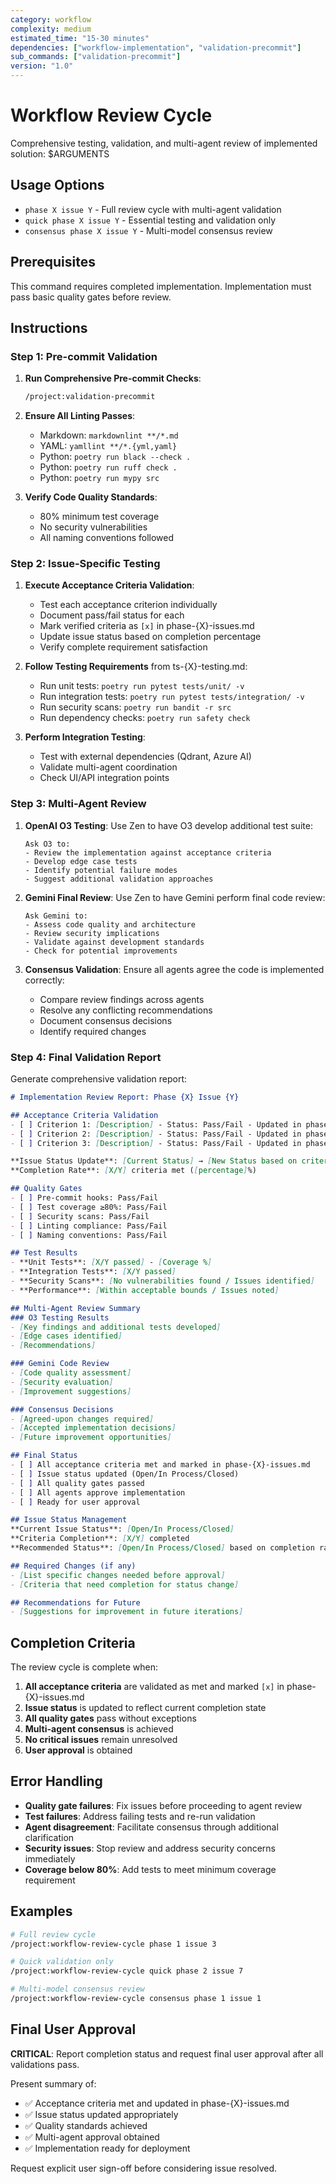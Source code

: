 ```yaml
---
category: workflow
complexity: medium
estimated_time: "15-30 minutes"
dependencies: ["workflow-implementation", "validation-precommit"]
sub_commands: ["validation-precommit"]
version: "1.0"
---
```


# Workflow Review Cycle

Comprehensive testing, validation, and multi-agent review of implemented solution: $ARGUMENTS

## Usage Options
- `phase X issue Y` - Full review cycle with multi-agent validation
- `quick phase X issue Y` - Essential testing and validation only
- `consensus phase X issue Y` - Multi-model consensus review

## Prerequisites

This command requires completed implementation. Implementation must pass basic quality gates before review.

## Instructions

### Step 1: Pre-commit Validation

1. **Run Comprehensive Pre-commit Checks**:
   ```bash
   /project:validation-precommit
   ```

2. **Ensure All Linting Passes**:
   - Markdown: `markdownlint **/*.md`
   - YAML: `yamllint **/*.{yml,yaml}`
   - Python: `poetry run black --check .`
   - Python: `poetry run ruff check .`
   - Python: `poetry run mypy src`

3. **Verify Code Quality Standards**:
   - 80% minimum test coverage
   - No security vulnerabilities
   - All naming conventions followed

### Step 2: Issue-Specific Testing

1. **Execute Acceptance Criteria Validation**:
   - Test each acceptance criterion individually
   - Document pass/fail status for each
   - Mark verified criteria as `[x]` in phase-{X}-issues.md
   - Update issue status based on completion percentage
   - Verify complete requirement satisfaction

2. **Follow Testing Requirements** from ts-{X}-testing.md:
   - Run unit tests: `poetry run pytest tests/unit/ -v`
   - Run integration tests: `poetry run pytest tests/integration/ -v`
   - Run security scans: `poetry run bandit -r src`
   - Run dependency checks: `poetry run safety check`

3. **Perform Integration Testing**:
   - Test with external dependencies (Qdrant, Azure AI)
   - Validate multi-agent coordination
   - Check UI/API integration points

### Step 3: Multi-Agent Review

1. **OpenAI O3 Testing**:
   Use Zen to have O3 develop additional test suite:
   ```
   Ask O3 to:
   - Review the implementation against acceptance criteria
   - Develop edge case tests
   - Identify potential failure modes
   - Suggest additional validation approaches
   ```

2. **Gemini Final Review**:
   Use Zen to have Gemini perform final code review:
   ```
   Ask Gemini to:
   - Assess code quality and architecture
   - Review security implications
   - Validate against development standards
   - Check for potential improvements
   ```

3. **Consensus Validation**:
   Ensure all agents agree the code is implemented correctly:
   - Compare review findings across agents
   - Resolve any conflicting recommendations
   - Document consensus decisions
   - Identify required changes

### Step 4: Final Validation Report

Generate comprehensive validation report:

```markdown
# Implementation Review Report: Phase {X} Issue {Y}

## Acceptance Criteria Validation
- [ ] Criterion 1: [Description] - Status: Pass/Fail - Updated in phase-{X}-issues.md: Yes/No
- [ ] Criterion 2: [Description] - Status: Pass/Fail - Updated in phase-{X}-issues.md: Yes/No
- [ ] Criterion 3: [Description] - Status: Pass/Fail - Updated in phase-{X}-issues.md: Yes/No

**Issue Status Update**: [Current Status] → [New Status based on criteria completion]
**Completion Rate**: [X/Y] criteria met ([percentage]%)

## Quality Gates
- [ ] Pre-commit hooks: Pass/Fail
- [ ] Test coverage ≥80%: Pass/Fail
- [ ] Security scans: Pass/Fail
- [ ] Linting compliance: Pass/Fail
- [ ] Naming conventions: Pass/Fail

## Test Results
- **Unit Tests**: [X/Y passed] - [Coverage %]
- **Integration Tests**: [X/Y passed]
- **Security Scans**: [No vulnerabilities found / Issues identified]
- **Performance**: [Within acceptable bounds / Issues noted]

## Multi-Agent Review Summary
### O3 Testing Results
- [Key findings and additional tests developed]
- [Edge cases identified]
- [Recommendations]

### Gemini Code Review
- [Code quality assessment]
- [Security evaluation]
- [Improvement suggestions]

### Consensus Decisions
- [Agreed-upon changes required]
- [Accepted implementation decisions]
- [Future improvement opportunities]

## Final Status
- [ ] All acceptance criteria met and marked in phase-{X}-issues.md
- [ ] Issue status updated (Open/In Process/Closed)
- [ ] All quality gates passed
- [ ] All agents approve implementation
- [ ] Ready for user approval

## Issue Status Management
**Current Issue Status**: [Open/In Process/Closed]
**Criteria Completion**: [X/Y] completed
**Recommended Status**: [Open/In Process/Closed] based on completion rate

## Required Changes (if any)
- [List specific changes needed before approval]
- [Criteria that need completion for status change]

## Recommendations for Future
- [Suggestions for improvement in future iterations]
```

## Completion Criteria

The review cycle is complete when:
1. **All acceptance criteria** are validated as met and marked `[x]` in phase-{X}-issues.md
2. **Issue status** is updated to reflect current completion state
3. **All quality gates** pass without exceptions
4. **Multi-agent consensus** is achieved
5. **No critical issues** remain unresolved
6. **User approval** is obtained

## Error Handling

- **Quality gate failures**: Fix issues before proceeding to agent review
- **Test failures**: Address failing tests and re-run validation
- **Agent disagreement**: Facilitate consensus through additional clarification
- **Security issues**: Stop review and address security concerns immediately
- **Coverage below 80%**: Add tests to meet minimum coverage requirement

## Examples

```bash
# Full review cycle
/project:workflow-review-cycle phase 1 issue 3

# Quick validation only
/project:workflow-review-cycle quick phase 2 issue 7

# Multi-model consensus review
/project:workflow-review-cycle consensus phase 1 issue 1
```

## Final User Approval

**CRITICAL**: Report completion status and request final user approval after all validations pass.

Present summary of:
- ✅ Acceptance criteria met and updated in phase-{X}-issues.md
- ✅ Issue status updated appropriately
- ✅ Quality standards achieved
- ✅ Multi-agent approval obtained
- ✅ Implementation ready for deployment

Request explicit user sign-off before considering issue resolved.

